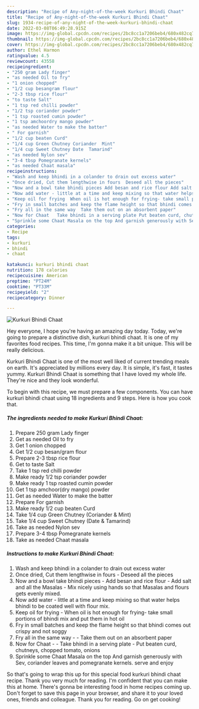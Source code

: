 ```yaml
---
description: "Recipe of Any-night-of-the-week Kurkuri Bhindi Chaat"
title: "Recipe of Any-night-of-the-week Kurkuri Bhindi Chaat"
slug: 1934-recipe-of-any-night-of-the-week-kurkuri-bhindi-chaat
date: 2022-03-08T06:49:28.915Z
image: https://img-global.cpcdn.com/recipes/2bc8cc1a7206beb4/680x482cq70/kurkuri-bhindi-chaat-recipe-main-photo.jpg
thumbnail: https://img-global.cpcdn.com/recipes/2bc8cc1a7206beb4/680x482cq70/kurkuri-bhindi-chaat-recipe-main-photo.jpg
cover: https://img-global.cpcdn.com/recipes/2bc8cc1a7206beb4/680x482cq70/kurkuri-bhindi-chaat-recipe-main-photo.jpg
author: Ethel Harmon
ratingvalue: 4.5
reviewcount: 43558
recipeingredient:
- "250 gram Lady finger"
- "as needed Oil to fry"
- "1 onion chopped"
- "1/2 cup besangram flour"
- "2-3 tbsp rice flour"
- "to taste Salt"
- "1 tsp red chilli powder"
- "1/2 tsp coriander powder"
- "1 tsp roasted cumin powder"
- "1 tsp amchoordry mango powder"
- "as needed Water to make the batter"
- " For garnish"
- "1/2 cup beaten Curd"
- "1/4 cup Green Chutney Coriander  Mint"
- "1/4 cup Sweet Chutney Date  Tamarind"
- "as needed Nylon sev"
- "3-4 tbsp Pomegranate kernels"
- "as needed Chaat masala"
recipeinstructions:
- "Wash and keep bhindi in a colander to drain out excess water"
- "Once dried, Cut them lengthwise in fours  Deseed all the pieces"
- "Now and a bowl take bhindi pieces Add besan and rice flour Add salt and all the Masalas  Mix nicely using hands so that Masalas and flours gets evenly mixed."
- "Now add water - little at a time and keep mixing so that water helps bhindi to be coated well with flour mix."
- "Keep oil for frying  When oil is hot enough for frying- take small portions of bhindi mix and put them in hot oil"
- "Fry in small batches and keep the flame height so that bhindi comes out crispy and not soggy"
- "Fry all in the same way  Take them out on an absorbent paper"
- "Now for Chaat   Take bhindi in a serving plate Put beaten curd, chutneys, chopped tomato, onions"
- "Sprinkle some Chaat Masala on the top And garnish generously with Sev, coriander leaves and pomegranate kernels. serve and enjoy"
categories:
- Recipe
tags:
- kurkuri
- bhindi
- chaat

katakunci: kurkuri bhindi chaat 
nutrition: 178 calories
recipecuisine: American
preptime: "PT24M"
cooktime: "PT33M"
recipeyield: "2"
recipecategory: Dinner

---
```



![Kurkuri Bhindi Chaat](https://img-global.cpcdn.com/recipes/2bc8cc1a7206beb4/680x482cq70/kurkuri-bhindi-chaat-recipe-main-photo.jpg)

Hey everyone, I hope you're having an amazing day today. Today, we're going to prepare a distinctive dish, kurkuri bhindi chaat. It is one of my favorites food recipes. This time, I'm gonna make it a bit unique. This will be really delicious.



Kurkuri Bhindi Chaat is one of the most well liked of current trending meals on earth. It's appreciated by millions every day. It is simple, it's fast, it tastes yummy. Kurkuri Bhindi Chaat is something that I have loved my whole life. They're nice and they look wonderful.


To begin with this recipe, we must prepare a few components. You can have kurkuri bhindi chaat using 18 ingredients and 9 steps. Here is how you cook that.

<!--inarticleads1-->

##### The ingredients needed to make Kurkuri Bhindi Chaat:

1. Prepare 250 gram Lady finger
1. Get as needed Oil to fry
1. Get 1 onion chopped
1. Get 1/2 cup besan/gram flour
1. Prepare 2-3 tbsp rice flour
1. Get to taste Salt
1. Take 1 tsp red chilli powder
1. Make ready 1/2 tsp coriander powder
1. Make ready 1 tsp roasted cumin powder
1. Get 1 tsp amchoor(dry mango) powder
1. Get as needed Water to make the batter
1. Prepare  For garnish
1. Make ready 1/2 cup beaten Curd
1. Take 1/4 cup Green Chutney (Coriander &amp; Mint)
1. Take 1/4 cup Sweet Chutney (Date &amp; Tamarind)
1. Take as needed Nylon sev
1. Prepare 3-4 tbsp Pomegranate kernels
1. Take as needed Chaat masala




<!--inarticleads2-->

##### Instructions to make Kurkuri Bhindi Chaat:

1. Wash and keep bhindi in a colander to drain out excess water
1. Once dried, Cut them lengthwise in fours  - Deseed all the pieces
1. Now and a bowl take bhindi pieces - Add besan and rice flour - Add salt and all the Masalas  - Mix nicely using hands so that Masalas and flours gets evenly mixed.
1. Now add water - little at a time and keep mixing so that water helps bhindi to be coated well with flour mix.
1. Keep oil for frying  - When oil is hot enough for frying- take small portions of bhindi mix and put them in hot oil
1. Fry in small batches and keep the flame height so that bhindi comes out crispy and not soggy
1. Fry all in the same way -  - Take them out on an absorbent paper
1. Now for Chaat  -  - Take bhindi in a serving plate - Put beaten curd, chutneys, chopped tomato, onions
1. Sprinkle some Chaat Masala on the top And garnish generously with Sev, coriander leaves and pomegranate kernels. serve and enjoy




So that's going to wrap this up for this special food kurkuri bhindi chaat recipe. Thank you very much for reading. I'm confident that you can make this at home. There's gonna be interesting food in home recipes coming up. Don't forget to save this page in your browser, and share it to your loved ones, friends and colleague. Thank you for reading. Go on get cooking!
